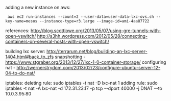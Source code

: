 adding a new instance on aws:

```
 aws ec2 run-instances --count=2 --user-data=user-data-lxc-ovs.sh --key-name=mesos --instance-type=r3.large --image-id=ami-4aa87722
```

references:
http://blog.scottlowe.org/2013/05/07/using-gre-tunnels-with-open-vswitch/
http://s3hh.wordpress.com/2012/05/28/connecting-containers-on-several-hosts-with-open-vswitch/


building lxc server:
http://terrarum.net/blog/building-an-lxc-server-1404.html#back_to_zfs
snapshotting - https://www.stgraber.org/2013/12/27/lxc-1-0-container-storage/
configuring nat - http://wernerstrydom.com/2013/02/23/configure-ubuntu-server-12-04-to-do-nat/


iptables:
deleting rule: sudo iptables -t nat -D lxc-nat 1
adding rule: sudo iptables -t nat -A lxc-nat -d 172.31.23.17 -p tcp --dport 40000 -j DNAT --to 10.0.3.95:80


